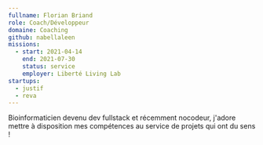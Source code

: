 ```yaml
---
fullname: Florian Briand
role: Coach/Développeur
domaine: Coaching
github: nabellaleen
missions:
  - start: 2021-04-14
    end: 2021-07-30
    status: service
    employer: Liberté Living Lab
startups:
  - justif
  - reva
---
```


Bioinformaticien devenu dev fullstack et récemment nocodeur, j'adore mettre à disposition mes compétences au service de projets qui ont du sens !
